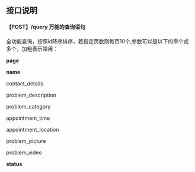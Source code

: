 ## 接口说明
#### 【POST】/query  万能的查询语句
全功能查询，按照id降序排序，若指定页数则每页10个,参数可以是以下的零个或多个，加粗表示常用：

**page**

**name**

contact_details

problem_description

problem_category

appointment_time

appointment_location

problem_picture

problem_video

**status**


